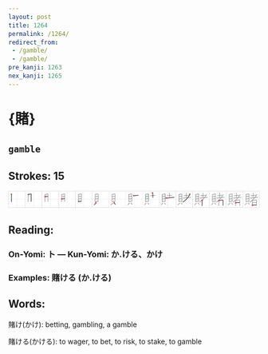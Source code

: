 ```yaml
---
layout: post
title: 1264
permalink: /1264/
redirect_from:
 - /gamble/
 - /gamble/
pre_kanji: 1263
nex_kanji: 1265
---
```


# {賭}

## `gamble`

## Strokes: 15

<div class="stroke"><img src="../images/E8B3AD.png" /></div>

## Reading:

### On-Yomi: ト &mdash; Kun-Yomi: か.ける、かけ

### Examples: 賭ける (か.ける)

## Words:

賭け(かけ): betting, gambling, a gamble

賭ける(かける): to wager, to bet, to risk, to stake, to gamble
